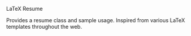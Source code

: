 LaTeX Resume

Provides a resume class and sample usage. Inspired from various LaTeX templates throughout the web.
